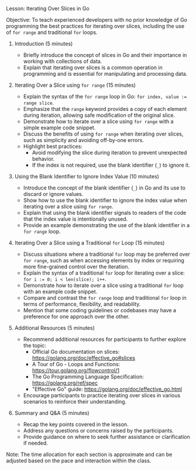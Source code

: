 Lesson: Iterating Over Slices in Go

Objective: To teach experienced developers with no prior knowledge of Go programming the best practices for iterating over slices, including the use of `for range` and traditional `for` loops.

1. Introduction (5 minutes)
   - Briefly introduce the concept of slices in Go and their importance in working with collections of data.
   - Explain that iterating over slices is a common operation in programming and is essential for manipulating and processing data.

2. Iterating Over a Slice using `for range` (15 minutes)
   - Explain the syntax of the `for range` loop in Go: `for index, value := range slice`.
   - Emphasize that the `range` keyword provides a copy of each element during iteration, allowing safe modification of the original slice.
   - Demonstrate how to iterate over a slice using `for range` with a simple example code snippet.
   - Discuss the benefits of using `for range` when iterating over slices, such as simplicity and avoiding off-by-one errors.
   - Highlight best practices:
     - Avoid modifying the slice during iteration to prevent unexpected behavior.
     - If the index is not required, use the blank identifier (`_`) to ignore it.

3. Using the Blank Identifier to Ignore Index Value (10 minutes)
   - Introduce the concept of the blank identifier (`_`) in Go and its use to discard or ignore values.
   - Show how to use the blank identifier to ignore the index value when iterating over a slice using `for range`.
   - Explain that using the blank identifier signals to readers of the code that the index value is intentionally unused.
   - Provide an example demonstrating the use of the blank identifier in a `for range` loop.

4. Iterating Over a Slice using a Traditional `for` Loop (15 minutes)
   - Discuss situations where a traditional `for` loop may be preferred over `for range`, such as when accessing elements by index or requiring more fine-grained control over the iteration.
   - Explain the syntax of a traditional `for` loop for iterating over a slice: `for i := 0; i < len(slice); i++`.
   - Demonstrate how to iterate over a slice using a traditional `for` loop with an example code snippet.
   - Compare and contrast the `for range` loop and traditional `for` loop in terms of performance, flexibility, and readability.
   - Mention that some coding guidelines or codebases may have a preference for one approach over the other.

5. Additional Resources (5 minutes)
   - Recommend additional resources for participants to further explore the topic:
     - Official Go documentation on slices: https://golang.org/doc/effective_go#slices
     - A Tour of Go - Loops and Functions: https://tour.golang.org/flowcontrol/1
     - The Go Programming Language Specification: https://golang.org/ref/spec
     - "Effective Go" guide: https://golang.org/doc/effective_go.html
   - Encourage participants to practice iterating over slices in various scenarios to reinforce their understanding.

6. Summary and Q&A (5 minutes)
   - Recap the key points covered in the lesson.
   - Address any questions or concerns raised by the participants.
   - Provide guidance on where to seek further assistance or clarification if needed.

Note: The time allocation for each section is approximate and can be adjusted based on the pace and interaction within the class.